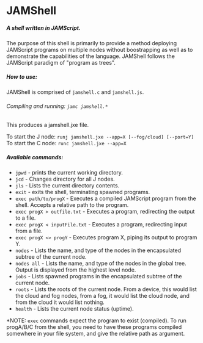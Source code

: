 # JAMShell
##### A shell written in JAMScript.  

The purpose of this shell is primarily to provide a method deploying JAMScript programs on multiple nodes without boostrapping as well as to demonstrate the capabilities of the language. JAMShell follows the JAMScript paradigm of "program as trees".

##### How to use: 
JAMShell is comprised of `jamshell.c` and `jamshell.js`.

###### Compiling and running: `jamc jamshell.*`
This produces a jamshell.jxe file.

To start the J node:
`runj jamshell.jxe --app=X [--fog/cloud] [--port=Y]`
To start the C node:
`runc jamshell.jxe --app=X`

##### Available commands:

- `jpwd` - prints the current working directory.
- `jcd` - Changes directory for all J nodes.
- `jls` - Lists the current directory contents.
- `exit` - exits the shell, terminating spawned programs.
- `exec path/to/progX` - Executes a compiled JAMScript program from the shell. Accepts a relative path to the program.
- `exec progX > outfile.txt` - Executes a program, redirecting the output to a file.
- `exec progX < inputFile.txt` - Executes a program, redirecting input from a file.
- `exec progX <> progY` - Executes program X, piping its output to program Y.
- `nodes` - Lists the name, and type of the nodes in the encapsulated subtree of the current node.
- `nodes all` - Lists the name, and type of the nodes in the global tree. Output is displayed from the highest level node.
- `jobs` - Lists spawned programs in the encapsulated subtree of the current node.
- `roots` - Lists the roots of the current node. From a device, this would list the cloud and fog nodes, from a fog, it would list the cloud node, and from the cloud it would list nothing.
- `health` - Lists the current node status (uptime).


*NOTE: `exec` commands expect the program to exist (compiled). To run progA/B/C from the shell, you need to have these programs compiled somewhere in your file system, and give the relative path as argument.
